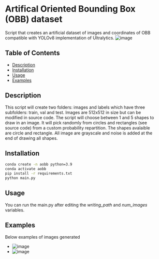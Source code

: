 # Artifical Oriented Bounding Box (OBB) dataset

Script that creates an artificial dataset of images and coordinates of OBB compatible with YOLOv8 implementation of Ultralytics.
![image](https://github.com/QuantumForgeEngineer/artificial-obb-dataset/assets/166127086/c1272a6f-ab71-40e9-9b0d-015c2f39efdc)

## Table of Contents

- [Description](#description)
- [Installation](#installation)
- [Usage](#usage)
- [Examples](#examples)

## Description

This script will create two folders: images and labels which have three subfolders: train, val and test.
Images are 512x512 in size but can be modified in source code.
The script will choose between 1 and 5 shapes to draw in an image. It will pick randomly from circles and rectangles (see source code) from a custom probability repartition.
The shapes avalaible are circle and rectangle.
All image are grayscale and noise is added at the end of drawing all shapes.

## Installation

```bash
conda create -n aobb python=3.9
conda activate aobb
pip install -r requirements.txt
python main.py
```

## Usage

You can run the main.py after editing the *writing_path* and *num_images* variables.

## Examples
Below examples of images generated

- ![image](https://github.com/QuantumForgeEngineer/artificial-obb-dataset/assets/166127086/52caa3b5-9bce-49da-8559-80721a2800d6)
- ![image](https://github.com/QuantumForgeEngineer/artificial-obb-dataset/assets/166127086/f7b52eca-b0ad-4e4d-949b-b715d480b39e)




